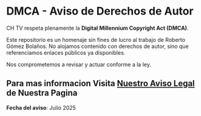 # DMCA - Aviso de Derechos de Autor

CH TV respeta plenamente la **Digital Millennium Copyright Act (DMCA)**.

Este repositorio es un homenaje sin fines de lucro al trabajo de Roberto Gómez Bolaños. No alojamos contenido con derechos de autor, sino que referenciamos enlaces públicos ya disponibles.

Nos comprometemos a revisar y actuar conforme a la ley.

Para mas informacion Visita [Nuestro Aviso Legal](chespiritv.vercel.app/dmca) de Nuestra Pagina
--- 

**Fecha del aviso**: Julio 2025
